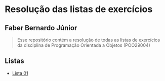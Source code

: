 # Resolução das listas de exercícios

## Faber Bernardo Júnior

> Esse repositório contém a resolução de todas as listas de exercícios da disciplina de Programação Orientada a Objetos (POO29004)

## Listas

- [Lista 01](./lista-01/README.md)
